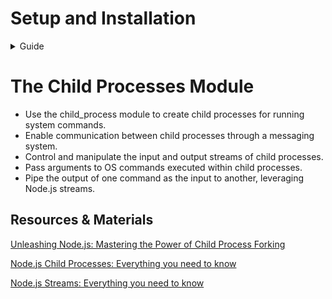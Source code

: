 # Setup and Installation

<details>
   <summary>Guide</summary>

1. **Clone the Repository:**

   - Download the repository to your local machine using:

   ```bash
   git clone <repository-url>
   ```

2. **Switch to the Branch:**


      - Change to the `child-process` branch:

      ```bash
      git checkout child-process
      ```

3.  **Project setup:**


      - Rename the `.env.dist` as `.env`

4.  **Execute the Following Commands:**

1.  **Install Dependencies:**

    ```bash
    make install
    ```


         - This command installs all necessary dependencies for the project.

      2.  **Start Containers:**

         ```bash
         make up
         ```

         - This command starts all the defined containers.

      3.  **Clean Up:**

         ```bash
         make clean
         ```

         - This command stops and removes all running containers.

</details>

# The Child Processes Module

- Use the child_process module to create child processes for running system commands.
- Enable communication between child processes through a messaging system.
- Control and manipulate the input and output streams of child processes.
- Pass arguments to OS commands executed within child processes.
- Pipe the output of one command as the input to another, leveraging Node.js streams.
<!-- - There are four different ways to create a child process in Node
<details>
   <summary>spawn()</summary>
</details>
<details>
   <summary>fork()</summary>
</details>
<details>
   <summary>exec()</summary>
</details>
<details>
   <summary>execFile()</summary>
</details> -->

## Resources & Materials

[Unleashing Node.js: Mastering the Power of Child Process Forking](https://medium.com/@ashutoshbkd/unleashing-node-js-mastering-the-power-of-child-process-forking-38750f093091)

[Node.js Child Processes: Everything you need to know](https://www.freecodecamp.org/news/node-js-child-processes-everything-you-need-to-know-e69498fe970a/)

[Node.js Streams: Everything you need to know](https://www.freecodecamp.org/news/node-js-streams-everything-you-need-to-know-c9141306be93/)
